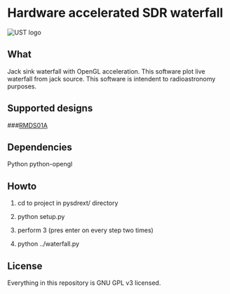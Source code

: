 # Hardware accelerated SDR waterfall

![UST logo](http://www.ust.cz/include/Logo_UST.png "UST")

## What

Jack sink waterfall with OpenGL acceleration. This software plot live waterfall from jack source. This software is intendent to radioastronomy purposes.

## Supported designs
###[RMDS01A](http://www.ust.cz/shop/product_info.php?cPath=38&products_id=223)


## Dependencies 

Python
python-opengl

## Howto

1. cd to project in pysdrext/ directory

2. python setup.py

3. perform 3 (pres enter on every step two times) 

4. python ../waterfall.py

## License

Everything in this repository is GNU GPL v3 licensed.
